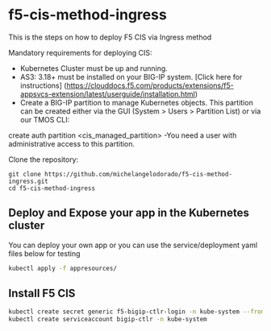 # f5-cis-method-ingress

This is the steps on how to deploy F5 CIS via Ingress method

Mandatory requirements for deploying CIS:

- Kubernetes Cluster must be up and running.
- AS3: 3.18+ must be installed on your BIG-IP system.
[Click here for instructions] (https://clouddocs.f5.com/products/extensions/f5-appsvcs-extension/latest/userguide/installation.html)
- Create a BIG-IP partition to manage Kubernetes objects. This partition can be created either via the GUI (System > Users > Partition List) or via our TMOS CLI:

create auth partition <cis_managed_partition>
-You need a user with administrative access to this partition.

Clone the repository:

```
git clone https://github.com/michelangelodorado/f5-cis-method-ingress.git
cd f5-cis-method-ingress
```

## Deploy and Expose your app in the Kubernetes cluster

You can deploy your own app or you can use the service/deployment yaml files below for testing

```bash
kubectl apply -f appresources/
```

## Install F5 CIS

```bash
kubectl create secret generic f5-bigip-ctlr-login -n kube-system --from-literal=username=admin --from-literal=password=<password>
kubectl create serviceaccount bigip-ctlr -n kube-system
```
